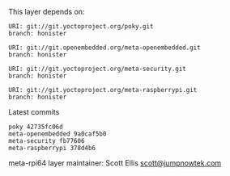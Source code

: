 This layer depends on:

    URI: git://git.yoctoproject.org/poky.git
    branch: honister

    URI: git://git.openembedded.org/meta-openembedded.git
    branch: honister

    URI: git://git.yoctoproject.org/meta-security.git
    branch: honister

    URI: git://git.yoctoproject.org/meta-raspberrypi.git
    branch: honister

Latest commits

    poky 42735fc06d
    meta-openembedded 9a0caf5b0
    meta-security fb77606
    meta-raspberrypi 378d4b6

meta-rpi64 layer maintainer: Scott Ellis <scott@jumpnowtek.com>
